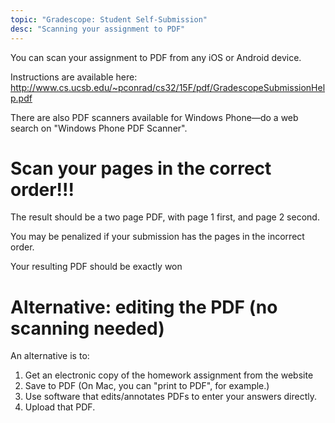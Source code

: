 ```yaml
---
topic: "Gradescope: Student Self-Submission"
desc: "Scanning your assignment to PDF"
---
```


You can scan your assignment to PDF from any iOS or Android device.

Instructions are available here: <http://www.cs.ucsb.edu/~pconrad/cs32/15F/pdf/GradescopeSubmissionHelp.pdf>

There are also PDF scanners available for Windows Phone&mdash;do a web search on "Windows Phone PDF Scanner".

# Scan your pages in the correct order!!!

The result should be a two page PDF, with page 1 first, and page 2 second.

You may be penalized if your submission has the pages in the incorrect order.

Your resulting PDF should be exactly won

# Alternative: editing the PDF (no scanning needed)

An alternative is to:
1. Get an electronic copy of the homework assignment from the website
2. Save to PDF (On Mac, you can "print to PDF", for example.)
3. Use software that edits/annotates PDFs to enter your answers directly.
4. Upload that PDF.
